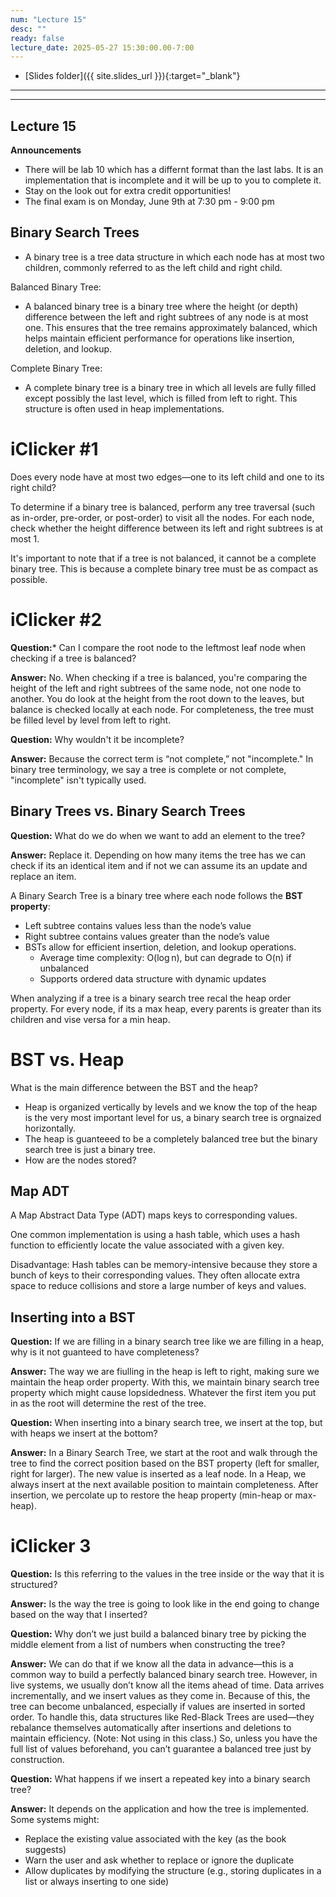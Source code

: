 ```yaml
---
num: "Lecture 15"
desc: ""
ready: false
lecture_date: 2025-05-27 15:30:00.00-7:00
---
```


* [Slides folder]({{ site.slides_url }}){:target="_blank"}

---

---

## Lecture 15

**Announcements**
- There will be lab 10 which has a differnt format than the last labs. It is an implementation that is incomplete and it will be up to you to complete it. 
- Stay on the look out for extra credit opportunities!
- The final exam is on Monday, June 9th at 7:30 pm - 9:00 pm

## Binary Search Trees
- A binary tree is a tree data structure in which each node has at most two children, commonly referred to as the left child and right child.

Balanced Binary Tree:
- A balanced binary tree is a binary tree where the height (or depth) difference between the left and right subtrees of any node is at most one. This ensures that the tree remains approximately balanced, which helps maintain efficient performance for operations like insertion, deletion, and lookup.

Complete Binary Tree:
- A complete binary tree is a binary tree in which all levels are fully filled except possibly the last level, which is filled from left to right. This structure is often used in heap implementations.

# iClicker #1 
Does every node have at most two edges—one to its left child and one to its right child?

To determine if a binary tree is balanced, perform any tree traversal (such as in-order, pre-order, or post-order) to visit all the nodes. For each node, check whether the height difference between its left and right subtrees is at most 1.

It's important to note that if a tree is not balanced, it cannot be a complete binary tree. This is because a complete binary tree must be as compact as possible.

# iClicker #2
**Question:*** Can I compare the root node to the leftmost leaf node when checking if a tree is balanced?

**Answer:** No. When checking if a tree is balanced, you're comparing the height of the left and right subtrees of the same node, not one node to another. You do look at the height from the root down to the leaves, but balance is checked locally at each node. For completeness, the tree must be filled level by level from left to right. 

**Question:** Why wouldn't it be incomplete?

**Answer:** Because the correct term is “not complete,” not "incomplete." In binary tree terminology, we say a tree is complete or not complete, "incomplete" isn't typically used.

## Binary Trees vs. Binary Search Trees
**Question:** What do we do when we want to add an element to the tree? 

**Answer:** Replace it. Depending on how many items the tree has we can check if its an identical item and if not we can assume its an update and replace an item.

A Binary Search Tree is a binary tree where each node follows the **BST property**:
- Left subtree contains values less than the node’s value
- Right subtree contains values greater than the node’s value
- BSTs allow for efficient insertion, deletion, and lookup operations.
    - Average time complexity: O(log n), but can degrade to O(n) if unbalanced
    - Supports ordered data structure with dynamic updates

When analyzing if a tree is a binary search tree recal the heap order property. For every node, if its a max heap, every parents is greater than its children and vise versa for a min heap. 

# BST vs. Heap
What is the main difference between the BST and the heap?
- Heap is organized vertically by levels and we know the top of the heap is the very most important level for us, a binary search tree is orgnaized horizontally.
- The heap is guanteeed to be a completely balanced tree but the binary search tree is just a binary tree.
- How are the nodes stored?

## Map ADT
A Map Abstract Data Type (ADT) maps keys to corresponding values.

One common implementation is using a hash table, which uses a hash function to efficiently locate the value associated with a given key.

Disadvantage:
Hash tables can be memory-intensive because they store a bunch of keys to their corresponding values. They often allocate extra space to reduce collisions and store a large number of keys and values. 

## Inserting into a BST
**Question:** If we are filling in a binary search tree like we are filling in a heap, why is it not guanteed to have completeness? 

**Answer:** The way we are fiulling in the heap is left to right, making sure we maintain the heap order property. With this, we maintain binary search tree property which might cause lopsidedness. Whatever the first item you put in as the root will determine the rest of the tree.

**Question:** When inserting into a binary search tree, we insert at the top, but with heaps we insert at the bottom? 

**Answer:** In a Binary Search Tree, we start at the root and walk through the tree to find the correct position based on the BST property (left for smaller, right for larger). The new value is inserted as a leaf node. In a Heap, we always insert at the next available position to maintain completeness. After insertion, we percolate up to restore the heap property (min-heap or max-heap).

# iClicker 3
**Question:** Is this referring to the values in the tree inside or the way that it is structured? 

**Answer:** Is the way the tree is going to look like in the end going to change based on the way that I inserted?

**Question:** Why don’t we just build a balanced binary tree by picking the middle element from a list of numbers when constructing the tree?

**Answer:** We can do that if we know all the data in advance—this is a common way to build a perfectly balanced binary search tree. However, in live systems, we usually don’t know all the items ahead of time. Data arrives incrementally, and we insert values as they come in.
Because of this, the tree can become unbalanced, especially if values are inserted in sorted order. To handle this, data structures like Red-Black Trees are used—they rebalance themselves automatically after insertions and deletions to maintain efficiency. (Note: Not using in this class.) So, unless you have the full list of values beforehand, you can’t guarantee a balanced tree just by construction.

**Question:** What happens if we insert a repeated key into a binary search tree?

**Answer:** It depends on the application and how the tree is implemented.
Some systems might:
- Replace the existing value associated with the key (as the book suggests)
- Warn the user and ask whether to replace or ignore the duplicate
- Allow duplicates by modifying the structure (e.g., storing duplicates in a list or always inserting to one side)


